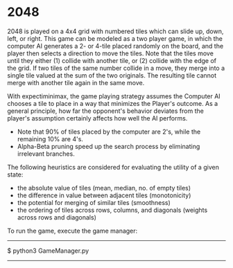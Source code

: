 # 2048
2048 is played on a 4x4 grid with numbered tiles which can slide up, down, left, or right. This game can be
modeled as a two player game, in which the computer AI generates a 2- or 4-tile placed randomly on the board,
and the player then selects a direction to move the tiles. Note that the tiles move until they either (1) collide with
another tile, or (2) collide with the edge of the grid. If two tiles of the same number collide in a move, they merge
into a single tile valued at the sum of the two originals. The resulting tile cannot merge with another tile again in
the same move.

With expectiminimax, the game playing strategy assumes the Computer AI chooses a tile to place in a way
that minimizes the Player's outcome. As a general principle, how far the opponent's behavior deviates from the player's assumption certainly affects how well the AI performs.

- Note that 90% of tiles placed by the computer are 2's, while the remaining 10% are 4's.
- Alpha-Beta pruning speed up the search process by eliminating irrelevant branches.

The following heuristics are considered for evaluating the utility of a given state:
- the absolute value of tiles (mean, median, no. of empty tiles)
- the difference in value between adjacent tiles (monotonicity)
- the potential for merging of similar tiles (smoothness)
- the ordering of tiles across rows, columns, and diagonals (weights across rows and diagonals)

To run the game, execute the game manager:

---

$ python3 GameManager.py

---
